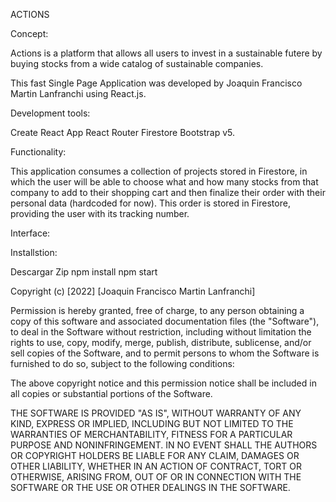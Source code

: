 ACTIONS

Concept:

Actions is a platform that allows all users to invest in a sustainable futere by buying stocks from a wide catalog of sustainable companies.

This fast Single Page Application was developed by Joaquin Francisco Martin Lanfranchi using React.js.

Development tools:

Create React App React Router Firestore Bootstrap v5.

Functionality:

This application consumes a collection of projects stored in Firestore, in which the user will be able to choose what and how many stocks from that company to add to their shopping cart and then finalize their order with their personal data (hardcoded for now).
This order is stored in Firestore, providing the user with its tracking number.

Interface:


Installstion:

Descargar Zip
npm install
npm start

Copyright (c) [2022] [Joaquin Francisco Martin Lanfranchi]

Permission is hereby granted, free of charge, to any person obtaining a copy of this software and associated documentation files (the "Software"), to deal in the Software without restriction, including without limitation the rights to use, copy, modify, merge, publish, distribute, sublicense, and/or sell copies of the Software, and to permit persons to whom the Software is furnished to do so, subject to the following conditions:

The above copyright notice and this permission notice shall be included in all copies or substantial portions of the Software.

THE SOFTWARE IS PROVIDED "AS IS", WITHOUT WARRANTY OF ANY KIND, EXPRESS OR IMPLIED, INCLUDING BUT NOT LIMITED TO THE WARRANTIES OF MERCHANTABILITY, FITNESS FOR A PARTICULAR PURPOSE AND NONINFRINGEMENT. IN NO EVENT SHALL THE AUTHORS OR COPYRIGHT HOLDERS BE LIABLE FOR ANY CLAIM, DAMAGES OR OTHER LIABILITY, WHETHER IN AN ACTION OF CONTRACT, TORT OR OTHERWISE, ARISING FROM, OUT OF OR IN CONNECTION WITH THE SOFTWARE OR THE USE OR OTHER DEALINGS IN THE SOFTWARE.